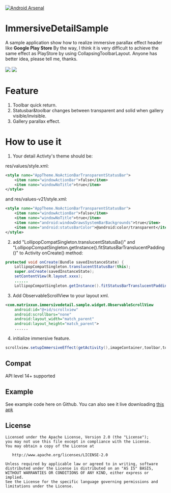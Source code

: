 [![Android Arsenal](https://img.shields.io/badge/Android%20Arsenal-ImmersiveDetailSample-brightgreen.svg?style=flat)](https://android-arsenal.com/details/3/5934)
# ImmersiveDetailSample
A sample application show how to realize immersive parallax effect header like **Google Play Store** 
By the way, I think it is very difficult to achieve the same effect as PlayStore by using CollapsingToolbarLayout. Anyone has better idea, please tell me, thanks.<br>
<br>
![](https://github.com/matrixxun/ImmersiveDetailSample/raw/master/art/demo.gif) ![](https://github.com/matrixxun/ImmersiveDetailSample/raw/master/art/demo01.gif)

# Feature
1. Toolbar quick return.
2. Statusbar&toolbar changes between transparent and solid when gallery visible/invisible.
3. Gallery parallax effect.

# How to use it
1. Your detail Activty's theme should be:

res/values/style.xml:
``` xml
<style name="AppTheme.NoActionBarTransparentStatusBar">
    <item name="windowActionBar">false</item>
    <item name="windowNoTitle">true</item>
</style>
```
and res/values-v21/style.xml:
``` xml
<style name="AppTheme.NoActionBarTransparentStatusBar">
    <item name="windowActionBar">false</item>    
    <item name="windowNoTitle">true</item>   
    <item name="android:windowDrawsSystemBarBackgrounds">true</item>    
    <item name="android:statusBarColor">@android:color/transparent</item>
</style>
```
2. add "LollipopCompatSingleton.translucentStatusBa()" and  "LollipopCompatSingleton.getInstance().fitStatusBarTranslucentPadding()" to Activity onCreate() method:
``` java
protected void onCreate(Bundle savedInstanceState) {    
    LollipopCompatSingleton.translucentStatusBar(this);    
    super.onCreate(savedInstanceState); 
    setContentView(R.layout.xxxx);
    ......
    LollipopCompatSingleton.getInstance().fitStatusBarTranslucentPadding(toolbar, this);
```
3. Add ObservableScrollView to your layout xml.
``` xml
<com.matrixxun.immersivedetail.sample.widget.ObservableScrollView        
    android:id="@+id/scrollview"        
    android:scrollbars="none"        
    android:layout_width="match_parent"        
    android:layout_height="match_parent">
    ......
```
4. initialize immersive feature.
``` java
scrollview.setupImmersiveEffect(getActivity(),imageContainer,toolbar,toolbarColor,toolbarTitle);
```

## Compat
API level 14+ supported

## Example
See example code here on Github. You can also see it live downloading [this apk](https://raw.githubusercontent.com/matrixxun/ImmersiveDetailSample/master/art/app-debug.apk)

License
--------


    Licensed under the Apache License, Version 2.0 (the "License");
    you may not use this file except in compliance with the License.
    You may obtain a copy of the License at

       http://www.apache.org/licenses/LICENSE-2.0

    Unless required by applicable law or agreed to in writing, software
    distributed under the License is distributed on an "AS IS" BASIS,
    WITHOUT WARRANTIES OR CONDITIONS OF ANY KIND, either express or implied.
    See the License for the specific language governing permissions and
    limitations under the License.

